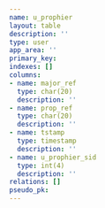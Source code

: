 ```yaml
---
name: u_prophier
layout: table
description: ''
type: user
app_area: ''
primary_key: 
indexes: []
columns:
- name: major_ref
  type: char(20)
  description: ''
- name: prop_ref
  type: char(20)
  description: ''
- name: tstamp
  type: timestamp
  description: ''
- name: u_prophier_sid
  type: int(4)
  description: ''
relations: []
pseudo_pk: 
---
```


